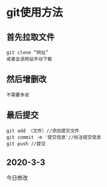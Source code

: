 # git使用方法
## 首先拉取文件
    git clone “网址”
    或者去该网站手动下载
## 然后增删改
    不需要多说
## 最后提交
    git add （文件）//添加提交文件
    git commit -m '提交信息'//标注提交信息
    git push //提交
## 2020-3-3

今日修改